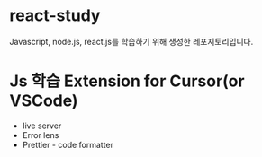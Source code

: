 # react-study

Javascript, node.js, react.js를 학습하기 위해 생성한 레포지토리입니다.

# Js 학습 Extension for Cursor(or VSCode)

- live server
- Error lens
- Prettier - code formatter
